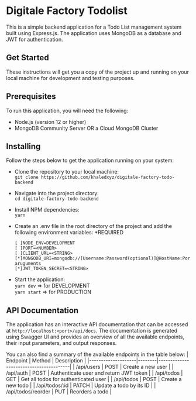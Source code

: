 # Digitale Factory Todolist
This is a simple backend application for a Todo List management system built using Express.js. The application uses MongoDB as a database and JWT for authentication.

## Get Started
These instructions will get you a copy of the project up and running on your local machine for development and testing purposes.

## Prerequisites
To run this application, you will need the following:

  - Node.js (version 12 or higher)
  - MongoDB Community Server OR a Cloud MongoDB Cluster

## Installing
Follow the steps below to get the application running on your system:

  - Clone the repository to your local machine:\
  `git clone https://github.com/khaledxyz/digitale-factory-todo-backend`
  
  - Navigate into the project directory:\
  `cd digitale-factory-todo-backend`

  - Install NPM dependencies:\
  `yarn`
  
  - Create an .env file in the root directory of the project and add the following environment variables: *REQUIRED
  
        [ ]NODE_ENV=DEVELOPMENT
        [ ]PORT=<NUMBER>
        [ ]CLIENT_URL=<STRING>
        [*]MONGODB_URI=mongodb://[Username:Password(optional)]@HostName:Port/?aruguments
        [*]JWT_TOKEN_SECRET=<STRING>

  - Start the application:\
  `yarn dev` => for DEVELOPMENT \
  `yarn start` => for PRODUCTION

 ## API Documentation

The application has an interactive API documentation that can be accessed at `http://localhost:<port>/api/docs`. The documentation is generated using Swagger UI and provides an overview of all the available endpoints, their input parameters, and output responses.

You can also find a summary of the available endpoints in the table below:
| Endpoint           | Method | Description                            |
|--------------------|--------|----------------------------------------|
| /api/users         | POST   | Create a new user                      |
| /api/auth          | POST   | Authenticate user and return JWT token |
| /api/todos         | GET    | Get all todos for authenticated user   |
| /api/todos         | POST   | Create a new todo                      |
| /api/todos/:id     | PATCH  | Update a todo by its ID                |
| /api/todos/reorder | PUT    | Reorders a todo                        |
